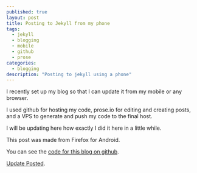 ```yaml
---
published: true
layout: post
title: Posting to Jekyll from my phone
tags: 
  - jekyll
  - blogging
  - mobile
  - github
  - prose
categories: 
  - blogging
description: "Posting to jekyll using a phone"
---
```


I recently set up my blog so that I can update it from my mobile or any browser.

I used github for hosting my code, prose.io for editing and creating posts, and a VPS to generate and push my code to the final host.

I will be updating here how exactly I did it here in a little while.

This post was made from Firefox for Android.

You can see the [code for this blog on github](https://github.com/srijan/srijan_blog).

[Update Posted](/blogging/posting-to-jekyll-from-my-phone-details.html).
